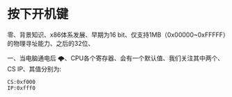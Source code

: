 # 按下开机键

零、背景知识、x86体系发展、早期为16 bit、仅支持1MB（0x00000~0xFFFFF）的物理寻址能力、之后的32位、

一、当电脑通电后 🌩、CPU各个寄存器、会有一个默认值、我们关注其中两个、CS IP、其值分别为:
```
CS:0xf000
IP:0xfff0